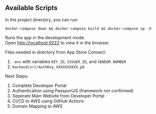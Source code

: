## Available Scripts

In the project directory, you can run:

`docker-compose down && docker-compose build && docker-compose up -d`

Runs the app in the development mode.\
Open [http://localhost:9222](http://localhost:9222) to view it in the browser.

Files needed in directory from App Store Connect:

1. `.env` with variables `KEY_ID`, `ISSUER_ID`, and `VENDOR_NUMBER`
2. `backend/src/AuthKey_XXXXXXXXXX.p8`


Next Steps:
1. Complete Developer Portal
2. Authentication using PassportJS (framework not confirmed)
3. Seperate Main Website from Developer Portal
4. CI/CD to AWS using GitHub Actions
5. Domain Mapping to AWS
